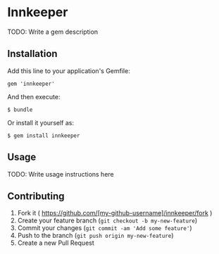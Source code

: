 # Innkeeper

TODO: Write a gem description

## Installation

Add this line to your application's Gemfile:

    gem 'innkeeper'

And then execute:

    $ bundle

Or install it yourself as:

    $ gem install innkeeper

## Usage

TODO: Write usage instructions here

## Contributing

1. Fork it ( https://github.com/[my-github-username]/innkeeper/fork )
2. Create your feature branch (`git checkout -b my-new-feature`)
3. Commit your changes (`git commit -am 'Add some feature'`)
4. Push to the branch (`git push origin my-new-feature`)
5. Create a new Pull Request
